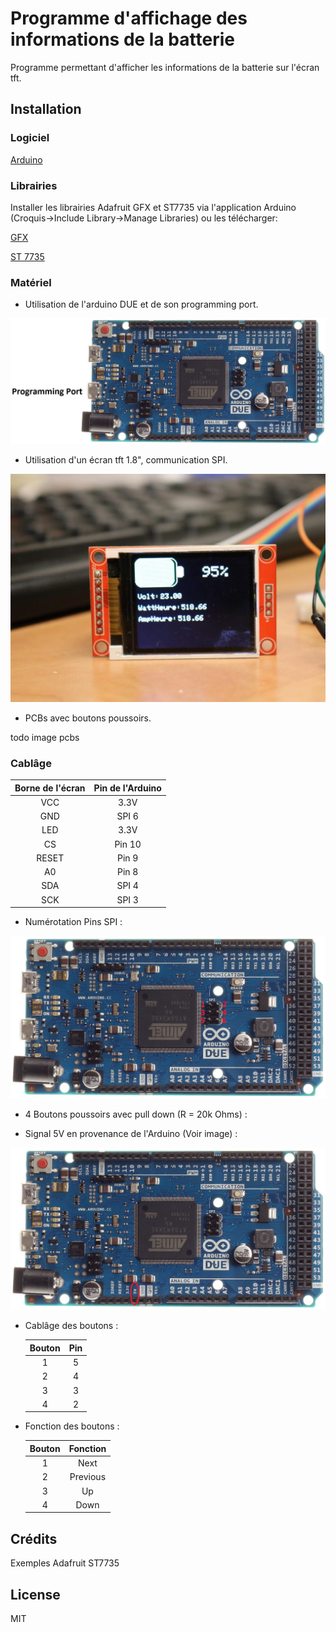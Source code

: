 # Programme d'affichage des informations de la batterie

Programme permettant d'afficher les informations de la batterie sur l'écran tft.

## Installation

### Logiciel

[Arduino](https://www.arduino.cc/en/Main/Software)

### Librairies
    
Installer les librairies Adafruit GFX et ST7735 via l'application Arduino (Croquis->Include Library->Manage Libraries) ou les télécharger:

[GFX](http://www.arduinolibraries.info/libraries/adafruit-gfx-library)

[ST 7735](http://www.arduinolibraries.info/libraries/adafruit-st7735-library)

### Matériel

 - Utilisation de l'arduino DUE et de son programming port.

![alt text](https://raw.githubusercontent.com/WalkingMachine/wm_battery_screen/Ressources/Ressources/Arduino%20DUE%20programming%20port.jpg)

 - Utilisation d'un écran tft 1.8", communication SPI.

![alt text](https://raw.githubusercontent.com/WalkingMachine/wm_battery_screen/Ressources/Ressources/tft128par160.jpeg)

 - PCBs avec boutons poussoirs.

todo image pcbs

### Cablâge

|  Borne de l'écran  |  Pin de l'Arduino  |
|:------------------:|:------------------:|
|        VCC         |         3.3V       |
|        GND         |         SPI 6      |
|        LED         |         3.3V       |
|        CS          |         Pin 10     |
|        RESET       |         Pin 9      |
|        A0          |         Pin 8      |
|        SDA         |         SPI 4      |
|        SCK         |         SPI 3      |

   - Numérotation Pins SPI :
   
   ![alt text](https://raw.githubusercontent.com/WalkingMachine/wm_battery_screen/Ressources/Ressources/Arduino%20DUE%20SPI%20pins.jpg)

   - 4 Boutons poussoirs avec pull down (R = 20k Ohms) :

   - Signal 5V en provenance de l'Arduino (Voir image) :
   
   ![alt text](https://raw.githubusercontent.com/WalkingMachine/wm_battery_screen/Ressources/Ressources/Arduino%20Due%205V.jpg)
   
   - Cablâge des boutons : 

      | Bouton |    Pin   |
      |:------:|:--------:|
      |    1   |     5    |
      |    2   |     4    |
      |    3   |     3    |
      |    4   |     2    |


   - Fonction des boutons :
   
      | Bouton | Fonction |
      |:------:|:--------:|
      |    1   |   Next   |
      |    2   | Previous |
      |    3   |    Up    |
      |    4   |   Down   |


## Crédits

Exemples Adafruit ST7735

## License

MIT
